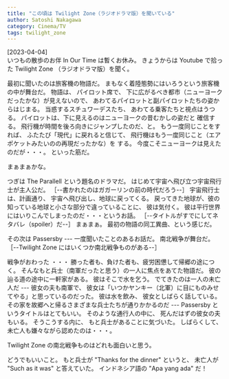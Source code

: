 ```yaml
---
title: "この頃は Twilight Zone（ラジオドラマ版）を聞いている"
author: Satoshi Nakagawa
category: Cinema/TV
tags: twilight_zone
---
```


[2023-04-04]  
 いつもの散歩のお伴 In Our Time は暫くお休み。
きょうからは Youtube で拾った
Twilight Zone （ラジオドラマ版）を聞く。

 最初に聞いたのは旅客機の物語だ。
まもなく着陸態勢にはいろうという旅客機の中が舞台だ。
物語は、
パイロット席で、
下に広がるべき都市（ニューヨークだったかな）が見えないので、
あわてるパイロットと副パイロットたちの姿からはじまる。
当惑するスチュワーデスたち、
あわてる乗客たちと視点はうつる。
パイロットは、下に見えるのはニューヨークの昔むかしの姿だと
確信する。
飛行機が時間を後ろ向きにジャンプしたのだ、と。
もう一度同じことをすれば、
ふたたび「現代」に戻れると信じて、
飛行機はもう一度同じこと（エアポケットみたいのの再現だったかな）を
する。
今度こそニューヨークは見えたのだが・・・。
といった筋だ。

 まぁまぁかな。

 つぎは The Parallell という題名のドラマだ。
はじめて宇宙へ飛び立つ宇宙飛行士が主人公だ。
［--書かれたのはガガーリンの前の時代だろう--］
宇宙飛行士は、計画通り、
宇宙へ飛び出し、地球に戻ってくる。
戻ってきた地球が、彼の知っている地球と小さな部分で違っていることに、
彼は気付く。
彼は平行世界にはいりこんでしまったのだ・・・というお話。
［--タイトルがすでにしてネタバレ（spoiler）だ--］
まぁまぁ。
最初の物語の同工異曲、という感じだ。

 その次は Passersby ---
一度聞いたことのあるお話だ。
南北戦争が舞台だ。
［--Twilight Zone にはいくつか南北戦争ものがある--］

 戦争がおわった ・・・
勝った者も、負けた者も、疲労困憊して帰郷の途につく。
そんなもと兵士（南軍だったと思う）の一人に焦点をあてた物語だ。
彼の辿る道の途中に一軒家がある。
彼はそこで水を乞う。
でてきたのは一人の未亡人だ ---
彼女の夫も南軍で、
彼女は「いつかヤンキー（北軍）に目にものみせてやる」と思っているのだった。
彼は水を飲み、
彼女としばらく話している。
その家を故郷へと帰るさまざまな兵士たちが通りかかるのだ ---
Passersby というタイトルはとてもいい。
そのような通行人の中に、
死んだはずの彼女の夫もいる。
そうこうする内に、
もと兵士があることに気づいた。
しばらくして、
未亡人も嫌々ながら認めたのは・・・。

 Twilight Zone の南北戦争ものはどれも面白いと思う。

 どうでもいいこと。
もと兵士が "Thanks for the dinner" というと、
未亡人が "Such as it was" と答えていた。
インドネシア語の "Apa yang ada" だ！

